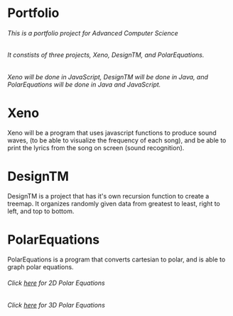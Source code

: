 # Portfolio
###### This is a portfolio project for Advanced Computer Science
###### It constists of three projects, Xeno, DesignTM, and PolarEquations. 
###### Xeno will be done in JavaScript, DesignTM will be done in Java, and   PolarEquations will be done in Java and JavaScript.
# Xeno 
Xeno will be a program that uses javascript functions to produce sound waves, (to be able to visualize the frequency of each song), and be able to print the lyrics from the song on screen (sound recognition). 
# DesignTM
DesignTM is a project that has it's own recursion function to create a treemap. It organizes randomly given data from greatest to least, right to left, and top to bottom. 
# PolarEquations
PolarEquations is a program that converts cartesian to polar, and is able to graph polar equations. 
###### Click [here](https://0tyoung0.github.io/TCY-Portfolio/PolarEquationsJS/) for 2D Polar Equations
###### Click [here](https://0tyoung0.github.io/TCY-Portfolio/ThreeDPolarEquations/) for 3D Polar Equations


